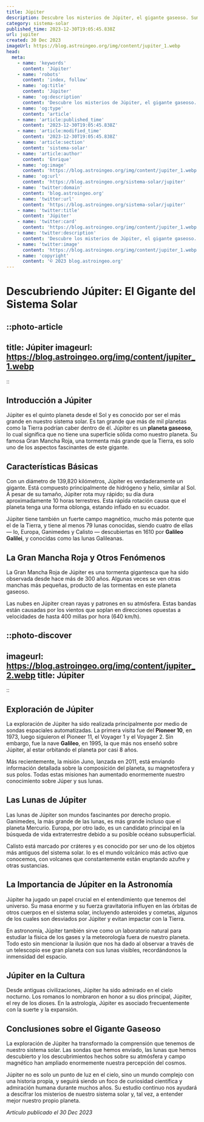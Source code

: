 ```yaml
---
title: Júpiter
description: Descubre los misterios de Júpiter, el gigante gaseoso. Sumérgete en sus tormentas colosales y lunas enigmáticas en un viaje astronómico fascinante.
category: sistema-solar
published_time: 2023-12-30T19:05:45.838Z
url: jupiter
created: 30 Dec 2023
imageUrl: https://blog.astroingeo.org/img/content/jupiter_1.webp
head:
  meta:
    - name: 'keywords'
      content: 'Júpiter'
    - name: 'robots'
      content: 'index, follow'
    - name: 'og:title'
      content: 'Júpiter'
    - name: 'og:description'
      content: 'Descubre los misterios de Júpiter, el gigante gaseoso. Sumérgete en sus tormentas colosales y lunas enigmáticas en un viaje astronómico fascinante.'
    - name: 'og:type'
      content: 'article'
    - name: 'article:published_time'
      content: '2023-12-30T19:05:45.838Z'
    - name: 'article:modified_time'
      content: '2023-12-30T19:05:45.838Z'
    - name: 'article:section'
      content: 'sistema-solar'
    - name: 'article:author'
      content: 'Enrique'
    - name: 'og:image'
      content: 'https://blog.astroingeo.org/img/content/jupiter_1.webp'
    - name: 'og:url'
      content: 'https://blog.astroingeo.org/sistema-solar/jupiter'
    - name: 'twitter:domain'
      content: 'blog.astroingeo.org'
    - name: 'twitter:url'
      content: 'https://blog.astroingeo.org/sistema-solar/jupiter'
    - name: 'twitter:title'
      content: 'Júpiter'
    - name: 'twitter:card'
      content: 'https://blog.astroingeo.org/img/content/jupiter_1.webp'
    - name: 'twitter:description'
      content: 'Descubre los misterios de Júpiter, el gigante gaseoso. Sumérgete en sus tormentas colosales y lunas enigmáticas en un viaje astronómico fascinante.'
    - name: 'twitter:image'
      content: 'https://blog.astroingeo.org/img/content/jupiter_1.webp'
    - name: 'copyright'
      content: '© 2023 blog.astroingeo.org'
---
```

# Descubriendo Júpiter: El Gigante del Sistema Solar

::photo-article
---
title: Júpiter
imageurl: https://blog.astroingeo.org/img/content/jupiter_1.webp
---
::

## Introducción a Júpiter
Júpiter es el quinto planeta desde el Sol y es conocido por ser el más grande en nuestro sistema solar. Es tan grande que más de mil planetas como la Tierra podrían caber dentro de él. Júpiter es un **planeta gaseoso**, lo cual significa que no tiene una superficie sólida como nuestro planeta. Su famosa Gran Mancha Roja, una tormenta más grande que la Tierra, es solo uno de los aspectos fascinantes de este gigante.

## Características Básicas
Con un diámetro de 139,820 kilómetros, Júpiter es verdaderamente un gigante. Está compuesto principalmente de hidrógeno y helio, similar al Sol. A pesar de su tamaño, Júpiter rota muy rápido; su día dura aproximadamente 10 horas terrestres. Esta rápida rotación causa que el planeta tenga una forma oblonga, estando inflado en su ecuador.

Júpiter tiene también un fuerte campo magnético, mucho más potente que el de la Tierra, y tiene al menos 79 lunas conocidas, siendo cuatro de ellas — Io, Europa, Ganimedes y Calisto — descubiertas en 1610 por **Galileo Galilei**, y conocidas como las lunas Galileanas.

## La Gran Mancha Roja y Otros Fenómenos
La Gran Mancha Roja de Júpiter es una tormenta gigantesca que ha sido observada desde hace más de 300 años. Algunas veces se ven otras manchas más pequeñas, producto de las tormentas en este planeta gaseoso. 

Las nubes en Júpiter crean rayas y patrones en su atmósfera. Estas bandas están causadas por los vientos que soplan en direcciones opuestas a velocidades de hasta 400 millas por hora (640 km/h).


::photo-discover
---
imageurl: https://blog.astroingeo.org/img/content/jupiter_2.webp
title: Júpiter
---
::

## Exploración de Júpiter
La exploración de Júpiter ha sido realizada principalmente por medio de sondas espaciales automatizadas. La primera visita fue del **Pioneer 10**, en 1973, luego siguieron el Pioneer 11, el Voyager 1 y el Voyager 2. Sin embargo, fue la nave **Galileo**, en 1995, la que más nos enseñó sobre Júpiter, al estar orbitando el planeta por casi 8 años.

Más recientemente, la misión Juno, lanzada en 2011, está enviando información detallada sobre la composición del planeta, su magnetosfera y sus polos. Todas estas misiones han aumentado enormemente nuestro conocimiento sobre Júper y sus lunas.

## Las Lunas de Júpiter
Las lunas de Júpiter son mundos fascinantes por derecho propio. Ganimedes, la más grande de las lunas, es más grande incluso que el planeta Mercurio. Europa, por otro lado, es un candidato principal en la búsqueda de vida extraterrestre debido a su posible océano subsuperficial.

Calisto está marcado por cráteres y es conocido por ser uno de los objetos más antiguos del sistema solar. Io es el mundo volcánico más activo que conocemos, con volcanes que constantemente están eruptando azufre y otras sustancias.

## La Importancia de Júpiter en la Astronomía
Júpiter ha jugado un papel crucial en el entendimiento que tenemos del universo. Su masa enorme y su fuerza gravitatoria influyen en las órbitas de otros cuerpos en el sistema solar, incluyendo asteroides y cometas, algunos de los cuales son desviados por Júpiter y evitan impactar con la Tierra.

En astronomía, Júpiter también sirve como un laboratorio natural para estudiar la física de los gases y la meteorología fuera de nuestro planeta. Todo esto sin mencionar la ilusión que nos ha dado al observar a través de un telescopio ese gran planeta con sus lunas visibles, recordándonos la inmensidad del espacio.

## Júpiter en la Cultura
Desde antiguas civilizaciones, Júpiter ha sido admirado en el cielo nocturno. Los romanos lo nombraron en honor a su dios principal, Júpiter, el rey de los dioses. En la astrología, Júpiter es asociado frecuentemente con la suerte y la expansión.

## Conclusiones sobre el Gigante Gaseoso
La exploración de Júpiter ha transformado la comprensión que tenemos de nuestro sistema solar. Las sondas que hemos enviado, las lunas que hemos descubierto y los descubrimientos hechos sobre su atmósfera y campo magnético han ampliado enormemente nuestra percepción del cosmos.

Júpiter no es solo un punto de luz en el cielo, sino un mundo complejo con una historia propia, y seguirá siendo un foco de curiosidad científica y admiración humana durante muchos años. Su estudio continuo nos ayudará a descifrar los misterios de nuestro sistema solar y, tal vez, a entender mejor nuestro propio planeta.

_Artículo publicado el 30 Dec 2023_
